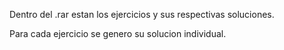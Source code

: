 Dentro del .rar estan los ejercicios y sus respectivas soluciones.

Para cada ejercicio se genero su solucion individual.
